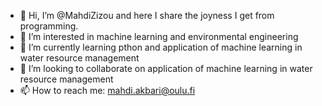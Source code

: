 - 👋 Hi, I’m @MahdiZizou and here I share the joyness I get from programming.
- 👀 I’m interested in machine learning and environmental engineering
- 🌱 I’m currently learning pthon and application of machine learning in water resource management
- 💞️ I’m looking to collaborate on application of machine learning in water resource management
- 📫 How to reach me: mahdi.akbari@oulu.fi

<!---
MahdiZizou/MahdiZizou is a ✨ special ✨ repository because its `README.md` (this file) appears on your GitHub profile.
You can click the Preview link to take a look at your changes.
--->
